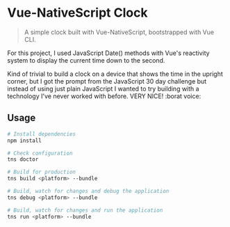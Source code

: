 # Vue-NativeScript Clock

> A simple clock built with Vue-NativeScript, bootstrapped with Vue CLI.

For this project, I used JavaScript Date() methods with Vue's reactivity system to display the current time down to the second.

Kind of trivial to build a clock on a device that shows the time in the upright corner, but I got the prompt from the JavaScript 30 day challenge but instead of using just plain JavaScript I wanted to try building with a technology I've never worked with before. VERY NICE! :borat voice:

## Usage

``` bash
# Install dependencies
npm install

# Check configuration
tns doctor

# Build for production
tns build <platform> --bundle

# Build, watch for changes and debug the application
tns debug <platform> --bundle

# Build, watch for changes and run the application
tns run <platform> --bundle
```

